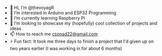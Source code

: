 - 👋 Hi, I’m @thevoyagR
- 👀 I’m interested in Arduino and ESP32 Programming 
- 🌱 I’m currently learning Raspberry Pi
- 💞️ I’m looking to showcase my (hopefully) cool collection of projects and ideas
- 📫 How to reach me csonad22@gmail.com
- ⚡ Fun fact: It took me three days to finish a project that I'd given up on two years earlier (I was working in for about 6 months)

<!---
thevoyagR/thevoyagR is a ✨ special ✨ repository because its `README.md` (this file) appears on your GitHub profile.
You can click the Preview link to take a look at your changes.
--->
